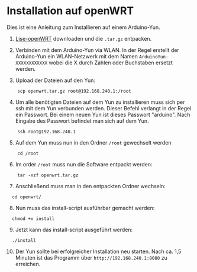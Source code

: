 # Installation auf openWRT
Dies ist eine Anleitung zum Installieren auf einem Arduino-Yun.

  1. [Lise-openWRT](http://lise.education/download/Lise-openWRT-latest.tar.gz) downloaden und die `.tar.gz` entpacken.

  2. Verbinden mit dem Arduino-Yun via WLAN. In der Regel erstellt der Arduino-Yun ein WLAN-Netzwerk mit dem Namen `ArduinoYun-XXXXXXXXXXXX` wobei die X durch Zahlen oder Buchstaben ersetzt werden.
  
  3. Upload der Dateien auf den Yun:
```
    scp openwrt.tar.gz root@192.168.240.1:/root
```
  4. Um alle benötigten Dateien auf dem Yun zu installieren muss sich per ssh mit dem Yun verbunden werden. Dieser Befehl verlangt in der Regel ein Passwort. Bei einem neuen Yun ist dieses Passwort "arduino". Nach Eingabe des Passwort befindet man sich auf dem Yun.
```
    ssh root@192.168.240.1
```
  5. Auf dem Yun muss nun in den Ordner `/root` gewechselt werden
```
    cd /root
```
  6. Im order `/root` muss nun die Software entpackt werden:
```
    tar -xzf openwrt.tar.gz
```
  7. Anschließend muss man in den entpackten Ordner wechseln:
``` 
  cd openwrt/
```
  8. Nun muss das install-script ausführbar gemacht werden:
```
  chmod +x install
```
  9. Jetzt kann das install-script ausgeführt werden:
``` 
  ./install
```
  10. Der Yun sollte bei erfolgreicher Installation neu starten. Nach ca. 1,5 Minuten ist das Programm über `http://192.168.240.1:8080` zu erreichen.